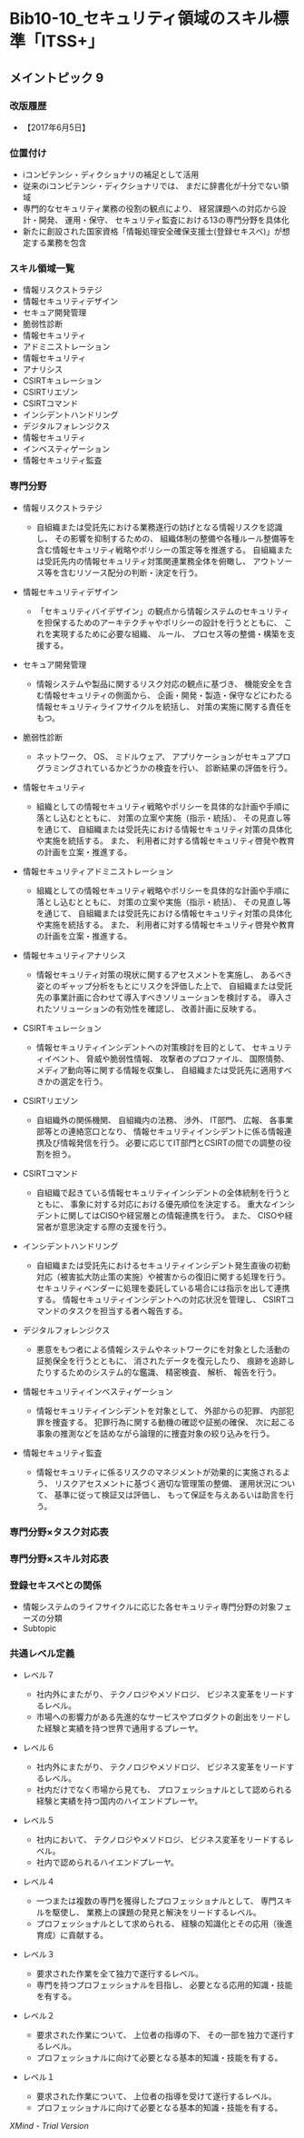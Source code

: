 # Bib10-10_セキュリティ領域のスキル標準「ITSS+」

## メイントピック 9

### 改版履歴

- 【2017年6月5日】

### 位置付け

- iコンピテンシ・ディクショナリの補足として活用
- 従来のiコンピテンシ・ディクショナリでは、 まだに辞書化が十分でない領域
- 専門的なセキュリティ業務の役割の観点により、 経営課題への対応から設計・開発、 運用・保守、 セキュリティ監査における13の専門分野を具体化
- 新たに創設された国家資格「情報処理安全確保支援士(登録セキスペ)」が想定する業務を包含

### スキル領域一覧

- 情報リスクストラテジ
- 情報セキュリティデザイン
- セキュア開発管理
- 脆弱性診断
- 情報セキュリティ
- アドミニストレーション
- 情報セキュリティ
- アナリシス
- CSIRTキュレーション
- CSIRTリエゾン
- CSIRTコマンド
- インシデントハンドリング
- デジタルフォレンジクス
- 情報セキュリティ
- インベスティゲーション
- 情報セキュリティ監査

### 専門分野

- 情報リスクストラテジ

	- 自組織または受託先における業務遂行の妨げとなる情報リスクを認識し、 その影響を抑制するための、 組織体制の整備や各種ルール整備等を含む情報セキュリティ戦略やポリシーの策定等を推進する。 自組織または受託先内の情報セキュリティ対策関連業務全体を俯瞰し、 アウトソース等を含むリソース配分の判断・決定を行う。 

- 情報セキュリティデザイン

	- 「セキュリティバイデザイン」の観点から情報システムのセキュリティを担保するためのアーキテクチャやポリシーの設計を行うとともに、 これを実現するために必要な組織、 ルール、 プロセス等の整備・構築を支援する。 

- セキュア開発管理

	- 情報システムや製品に関するリスク対応の観点に基づき、 機能安全を含む情報セキュリティの側面から、 企画・開発・製造・保守などにわたる情報セキュリティライフサイクルを統括し、 対策の実施に関する責任をもつ。 

- 脆弱性診断

	- ネットワーク、 OS、 ミドルウェア、 アプリケーションがセキュアプログラミングされているかどうかの検査を行い、 診断結果の評価を行う。 

- 情報セキュリティ

	- 組織としての情報セキュリティ戦略やポリシーを具体的な計画や手順に落とし込むとともに、 対策の立案や実施（指示・統括）、 その見直し等を通じて、 自組織または受託先における情報セキュリティ対策の具体化や実施を統括する。 また、 利用者に対する情報セキュリティ啓発や教育の計画を立案・推進する。 

- 情報セキュリティアドミニストレーション

	- 組織としての情報セキュリティ戦略やポリシーを具体的な計画や手順に落とし込むとともに、 対策の立案や実施（指示・統括）、 その見直し等を通じて、 自組織または受託先における情報セキュリティ対策の具体化や実施を統括する。 また、 利用者に対する情報セキュリティ啓発や教育の計画を立案・推進する。 

- 情報セキュリティアナリシス

	- 情報セキュリティ対策の現状に関するアセスメントを実施し、 あるべき姿とのギャップ分析をもとにリスクを評価した上で、 自組織または受託先の事業計画に合わせて導入すべきソリューションを検討する。 導入されたソリューションの有効性を確認し、 改善計画に反映する。 

- CSIRTキュレーション

	- 情報セキュリティインシデントへの対策検討を目的として、 セキュリティイベント、 脅威や脆弱性情報、 攻撃者のプロファイル、 国際情勢、 メディア動向等に関する情報を収集し、 自組織または受託先に適用すべきかの選定を行う。 

- CSIRTリエゾン

	- 自組織外の関係機関、 自組織内の法務、 渉外、 IT部門、 広報、 各事業部等との連絡窓口となり、 情報セキュリティインシデントに係る情報連携及び情報発信を行う。 必要に応じてIT部門とCSIRTの間での調整の役割を担う。 

- CSIRTコマンド

	- 自組織で起きている情報セキュリティインシデントの全体統制を行うとともに、 事象に対する対応における優先順位を決定する。 重大なインシデントに関してはCISOや経営層との情報連携を行う。 また、 CISOや経営者が意思決定する際の支援を行う。 

- インシデントハンドリング

	- 自組織または受託先におけるセキュリティインシデント発生直後の初動対応（被害拡大防止策の実施）や被害からの復旧に関する処理を行う。 セキュリティベンダーに処理を委託している場合には指示を出して連携する。 情報セキュリティインシデントへの対応状況を管理し、 CSIRTコマンドのタスクを担当する者へ報告する。 

- デジタルフォレンジクス

	- 悪意をもつ者による情報システムやネットワークにを対象とした活動の証拠保全を行うとともに、 消されたデータを復元したり、 痕跡を追跡したりするためのシステム的な鑑識、 精密検査、 解析、 報告を行う。 

- 情報セキュリティインベスティゲーション

	- 情報セキュリティインシデントを対象として、 外部からの犯罪、 内部犯罪を捜査する。 犯罪行為に関する動機の確認や証拠の確保、 次に起こる事象の推測などを詰めながら論理的に捜査対象の絞り込みを行う。 

- 情報セキュリティ監査

	- 情報セキュリティに係るリスクのマネジメントが効果的に実施されるよう、 リスクアセスメントに基づく適切な管理策の整備、 運用状況について、 基準に従って検証又は評価し、 もって保証を与えあるいは助言を行う。 

### 専門分野×タスク対応表

### 専門分野×スキル対応表

### 登録セキスペとの関係

- 情報システムのライフサイクルに応じた各セキュリティ専門分野の対象フェーズの分類
- Subtopic

### 共通レベル定義

- レベル７

	- 社内外にまたがり、 テクノロジやメソドロジ、 ビジネス変革をリードするレベル。   
	- 市場への影響力がある先進的なサービスやプロダクトの創出をリードした経験と実績を持つ世界で通用するプレーヤ。 

- レベル６

	- 社内外にまたがり、 テクノロジやメソドロジ、 ビジネス変革をリードするレベル。 
	- 社内だけでなく市場から見ても、 プロフェッショナルとして認められる経験と実績を持つ国内のハイエンドプレーヤ。 

- レベル５

	- 社内において、 テクノロジやメソドロジ、 ビジネス変革をリードするレベル。 
	- 社内で認められるハイエンドプレーヤ。 

- レベル４

	- 一つまたは複数の専門を獲得したプロフェッショナルとして、 専門スキルを駆使し、 業務上の課題の発見と解決をリードするレベル。 
	- プロフェッショナルとして求められる、 経験の知識化とその応用（後進育成）に貢献する。 

- レベル３

	- 要求された作業を全て独力で遂行するレベル。 
	- 専門を持つプロフェッショナルを目指し、 必要となる応用的知識・技能を有する。 

- レベル２

	- 要求された作業について、 上位者の指導の下、 その一部を独力で遂行するレベル。 
	- プロフェッショナルに向けて必要となる基本的知識・技能を有する。 

- レベル１

	- 要求された作業について、 上位者の指導を受けて遂行するレベル。 
	- プロフェッショナルに向けて必要となる基本的知識・技能を有する。 

*XMind - Trial Version*